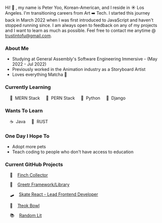 Hi! 👋 , my name is Peter Yoo, Korean-American, and I reside in ☀️ Los Angeles. I'm transitioning careers from Art ➡️ Tech. I started this journey back in March 2022 when I was first introduced to JavaScript and haven't stopped running since. I am always open to feedback on any of my projects and I want to learn as much as possible. Feel free to contact me anytime @ [trustintofu@gmail.com](trustintofu@gmail.com).

### About Me
- Studying at General Assembly's Software Engineering Immersive - (May 2022 - Jul 2022)
- Previously worked in the Animation industry as a Storyboard Artist
- Loves everything Matcha 🍵

### Currently Learning
&nbsp;&nbsp;&nbsp; 🍃 &nbsp;MERN Stack &nbsp;&nbsp;&nbsp; 🐘 &nbsp;PERN Stack &nbsp;&nbsp;&nbsp; 🐍 &nbsp;Python &nbsp;&nbsp;&nbsp; 🐸 &nbsp;Django

### Wants To Learn
&nbsp;&nbsp;&nbsp; ☕ &nbsp;Java &nbsp;&nbsp;&nbsp; 🦀 &nbsp;RUST

### One Day I Hope To
- Adopt more pets
- Teach coding to people who don't have access to education

### Current GitHub Projects
&nbsp;&nbsp;&nbsp; 🦜 &nbsp;&nbsp;&nbsp;[Finch Collector](https://github.com/PeterSYoo/finch_collector)

&nbsp;&nbsp;&nbsp; 👋 &nbsp;&nbsp;&nbsp;[Greetr Framework/Library](https://github.com/PeterSYoo/greetr-framework)

&nbsp;&nbsp;&nbsp; 🛹 &nbsp;&nbsp;&nbsp;[Skate React - Lead Frontend Developer](https://github.com/abacqu/skate-shop-frontend) 

&nbsp;&nbsp;&nbsp; 🍜 &nbsp;&nbsp;&nbsp;[Tteok Bowl](https://github.com/PeterSYoo/tteokBowl) 

&nbsp;&nbsp;&nbsp; 📚 &nbsp;&nbsp;&nbsp;[Random Lit](https://github.com/PeterSYoo/randomBookGenreGenerator) 
